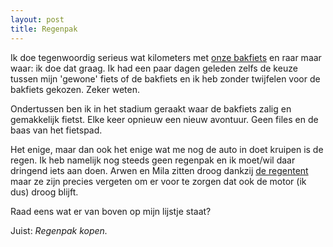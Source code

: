 ```yaml
---
layout: post
title: Regenpak
---
```

Ik doe tegenwoordig serieus wat kilometers met [onze bakfiets](http://www.babboe.be/) en raar maar waar: ik doe dat graag. Ik had een paar dagen geleden zelfs de keuze tussen mijn 'gewone' fiets of de bakfiets en ik heb zonder twijfelen voor de bakfiets gekozen. Zeker weten.

Ondertussen ben ik in het stadium geraakt waar de bakfiets zalig en gemakkelijk fietst. Elke keer opnieuw een nieuw avontuur. Geen files en de baas van het fietspad.

Het enige, maar dan ook het enige wat me nog de auto in doet kruipen is de regen. Ik heb namelijk nog steeds geen regenpak en ik moet/wil daar dringend iets aan doen. Arwen en Mila zitten droog dankzij [de regentent](http://www.babboe.be/productinformation/accessoires/regentent-vl.html) maar ze zijn precies vergeten om er voor te zorgen dat ook de motor (ik dus) droog blijft.

Raad eens wat er van boven op mijn lijstje staat?

Juist: _Regenpak kopen._
